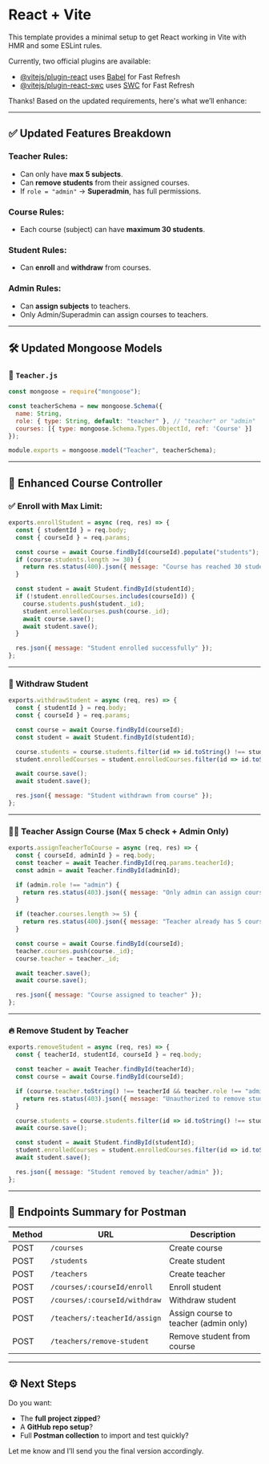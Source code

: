 # React + Vite

This template provides a minimal setup to get React working in Vite with HMR and some ESLint rules.

Currently, two official plugins are available:

- [@vitejs/plugin-react](https://github.com/vitejs/vite-plugin-react/blob/main/packages/plugin-react/README.md) uses [Babel](https://babeljs.io/) for Fast Refresh
- [@vitejs/plugin-react-swc](https://github.com/vitejs/vite-plugin-react-swc) uses [SWC](https://swc.rs/) for Fast Refresh


Thanks! Based on the updated requirements, here's what we’ll enhance:

---

## ✅ Updated Features Breakdown

### Teacher Rules:

* Can only have **max 5 subjects**.
* Can **remove students** from their assigned courses.
* If `role = "admin"` → **Superadmin**, has full permissions.

### Course Rules:

* Each course (subject) can have **maximum 30 students**.

### Student Rules:

* Can **enroll** and **withdraw** from courses.

### Admin Rules:

* Can **assign subjects** to teachers.
* Only Admin/Superadmin can assign courses to teachers.

---

## 🛠️ Updated Mongoose Models

### 🔁 `Teacher.js`

```js
const mongoose = require("mongoose");

const teacherSchema = new mongoose.Schema({
  name: String,
  role: { type: String, default: "teacher" }, // "teacher" or "admin"
  courses: [{ type: mongoose.Schema.Types.ObjectId, ref: 'Course' }]
});

module.exports = mongoose.model("Teacher", teacherSchema);
```

---

## 📜 Enhanced Course Controller

### ✅ Enroll with Max Limit:

```js
exports.enrollStudent = async (req, res) => {
  const { studentId } = req.body;
  const { courseId } = req.params;

  const course = await Course.findById(courseId).populate("students");
  if (course.students.length >= 30) {
    return res.status(400).json({ message: "Course has reached 30 student limit" });
  }

  const student = await Student.findById(studentId);
  if (!student.enrolledCourses.includes(courseId)) {
    course.students.push(student._id);
    student.enrolledCourses.push(course._id);
    await course.save();
    await student.save();
  }

  res.json({ message: "Student enrolled successfully" });
};
```

---

### 🔄 Withdraw Student

```js
exports.withdrawStudent = async (req, res) => {
  const { studentId } = req.body;
  const { courseId } = req.params;

  const course = await Course.findById(courseId);
  const student = await Student.findById(studentId);

  course.students = course.students.filter(id => id.toString() !== studentId);
  student.enrolledCourses = student.enrolledCourses.filter(id => id.toString() !== courseId);

  await course.save();
  await student.save();

  res.json({ message: "Student withdrawn from course" });
};
```

---

### 🧑‍🏫 Teacher Assign Course (Max 5 check + Admin Only)

```js
exports.assignTeacherToCourse = async (req, res) => {
  const { courseId, adminId } = req.body;
  const teacher = await Teacher.findById(req.params.teacherId);
  const admin = await Teacher.findById(adminId);

  if (admin.role !== "admin") {
    return res.status(403).json({ message: "Only admin can assign courses" });
  }

  if (teacher.courses.length >= 5) {
    return res.status(400).json({ message: "Teacher already has 5 courses" });
  }

  const course = await Course.findById(courseId);
  teacher.courses.push(course._id);
  course.teacher = teacher._id;

  await teacher.save();
  await course.save();

  res.json({ message: "Course assigned to teacher" });
};
```

---

### 🔥 Remove Student by Teacher

```js
exports.removeStudent = async (req, res) => {
  const { teacherId, studentId, courseId } = req.body;

  const teacher = await Teacher.findById(teacherId);
  const course = await Course.findById(courseId);

  if (course.teacher.toString() !== teacherId && teacher.role !== "admin") {
    return res.status(403).json({ message: "Unauthorized to remove student" });
  }

  course.students = course.students.filter(id => id.toString() !== studentId);
  await course.save();

  const student = await Student.findById(studentId);
  student.enrolledCourses = student.enrolledCourses.filter(id => id.toString() !== courseId);
  await student.save();

  res.json({ message: "Student removed by teacher/admin" });
};
```

---

## 📮 Endpoints Summary for Postman

| Method | URL                           | Description                           |
| ------ | ----------------------------- | ------------------------------------- |
| POST   | `/courses`                    | Create course                         |
| POST   | `/students`                   | Create student                        |
| POST   | `/teachers`                   | Create teacher                        |
| POST   | `/courses/:courseId/enroll`   | Enroll student                        |
| POST   | `/courses/:courseId/withdraw` | Withdraw student                      |
| POST   | `/teachers/:teacherId/assign` | Assign course to teacher (admin only) |
| POST   | `/teachers/remove-student`    | Remove student from course            |

---

## ⚙️ Next Steps

Do you want:

* The **full project zipped**?
* A **GitHub repo setup**?
* Full **Postman collection** to import and test quickly?

Let me know and I’ll send you the final version accordingly.
